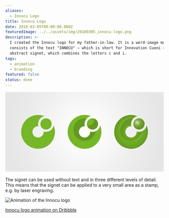```yaml
---
aliases:
  - Innocu Logo
title: Innocu Logo
date: 2018-03-05T00:00:00.000Z
featuredImage: ../../assets/img/20180305_innocu-logo.png
description: >-
  I created the Innocu logo for my father-in-law. It is a word-image mark and
  consists of the text "INNOCU" – which is short for Innovation Cueni – and the
  abstract signet, which combines the letters c and i.
tags:
  - animation
  - branding
featured: false
status: done
---
```

![Signet variants INNOCU](../../assets/img/20180305_innocu-logo_1.png)

The signet can be used without text and in three different levels of detail. This means that the signet can be applied to a very small area as a stamp, e.g. by laser engraving.

![Animation of the Innocu logo](../../assets/img/20180305_innocu-logo_2.gif)

[Innocu logo animation on Dribbble](https://dribbble.com/shots/4301001-Innocu-Animation)
